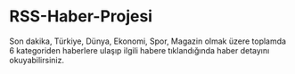 # RSS-Haber-Projesi
Son dakika, Türkiye, Dünya, Ekonomi, Spor, Magazin olmak üzere toplamda 6 kategoriden haberlere ulaşıp ilgili habere tıklandığında haber detayını okuyabilirsiniz.
